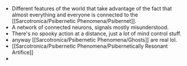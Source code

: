 - Different features of the world that take advantage of the fact that almost everything and everyone is connected to the [[Sarcotronica/Psibernetic Phenomena/Psibernet]].
- A network of connected neurons, signals mostly misunderstood.
- There's no spooky action at a distance, just a lot of mind control stuff.
- anyway [[Sarcotronica/Psibernetic Phenomena/Ghosts]] are real lol.
- [[Sarcotronica/Psibernetic Phenomena/Psibernetically Resonant Artifice]]
-